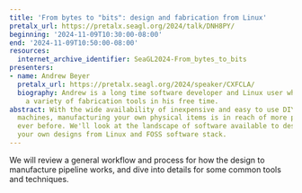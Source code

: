 ```yaml
---
title: 'From bytes to "bits": design and fabrication from Linux'
pretalx_url: https://pretalx.seagl.org/2024/talk/DNH8PY/
beginning: '2024-11-09T10:30:00-08:00'
end: '2024-11-09T10:50:00-08:00'
resources:
  internet_archive_identifier: SeaGL2024-From_bytes_to_bits
presenters:
- name: Andrew Beyer
  pretalx_url: https://pretalx.seagl.org/2024/speaker/CXFCLA/
  biography: Andrew is a long time software developer and Linux user who tinkers with
    a variety of fabrication tools in his free time.
abstract: With the wide availability of inexpensive and easy to use DIY fabrication
  machines, manufacturing your own physical items is in reach of more people than
  ever before. We'll look at the landscape of software available to design and fabricate
  your own designs from Linux and FOSS software stack.
---
```


We will review a general workflow and process for how the design to manufacture pipeline works, and dive into details for some common tools and techniques.

